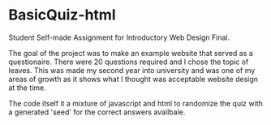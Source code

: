 # BasicQuiz-html
Student Self-made Assignment for Introductory Web Design Final.

The goal of the project was to make an example website that served as a questionaire. There were 20 questions required
and I chose the topic of leaves.
This was made my second year into university and was one of my areas of growth as it shows what I thought was acceptable 
website design at the time.

The code itself it a mixture of javascript and html to randomize the quiz with a generated 'seed' for the correct answers
availbale.
